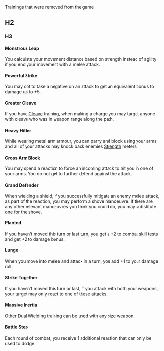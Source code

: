 Trainings that were removed from the game

## H2
### H3
#### Monstrous Leap
You calculate your movement distance based on strength instead of agility if you end your movement with a melee attack. 

#### Powerful Strike
You may opt to take a negative on an attack to get an equivalent bonus to damage up to +5.

#### Greater Cleave
If you have [Cleave](#Cleave) training, when making a charge you may target anyone with cleave who was in weapon range along the path.

#### Heavy Hitter
While wearing metal arm armour, you can parry and block using your arms and all of your attacks may knock back enemies [Strength](Strength) meters.

#### Cross Arm Block
You may spend a reaction to force an incoming attack to hit you in one of your arms. You do not get to further defend against the attack.

#### Grand Defender
When wielding a shield, if you successfully mitigate an enemy melee attack, as part of the reaction, you may perform a shove manoeuvre. If there are any other relevant manoeuvres you think you could do, you may substitute one for the shove.

#### Planted
If you haven’t moved this turn or last turn, you get a +2 to combat skill tests and get +2 to damage bonus.

#### Lunge
When you move into melee and attack in a turn, you add +1 to your damage roll.

#### Strike Together
 If you haven’t moved this turn or last, if you attack with both your weapons, your target may only react to one of these attacks. 
#### Massive Inertia
Other Dual Wielding training can be used with any size weapon.

#### Battle Step
Each round of combat, you receive 1 additional reaction that can only be used to dodge.